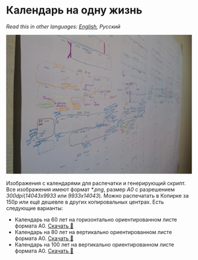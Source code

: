 # Календарь на одну жизнь #

*Read this in other languages: [English](README.md), Русский*

![Пример календаря](https://raw.githubusercontent.com/notdest/png-many-years-calendar/master/img/foto.JPG )

Изображения с календарями для распечатки и генерирующий скрипт. Все изображения имеют формат *\*.png*, размер *А0* с разрешением *300dpi*(*14043x9933* или *9933х14043*). Можно распечатать в Копирке за 150р или ещё дешевле в других копировальных центрах. Есть следующие варианты:

* Календарь на 60 лет на горизонтально ориентированном листе формата А0. [Скачать :open_file_folder:](result/rus/60)
* Календарь на 80 лет на вертикально ориентированном листе формата А0. [Скачать :open_file_folder:](result/rus/60)
* Календарь на 100 лет на вертикально ориентированном листе формата А0. [Скачать :open_file_folder:](result/rus/60)

<!-- [![Foo](http://www.google.com.au/images/nav_logo7.png)](http://google.com.au/) -->
